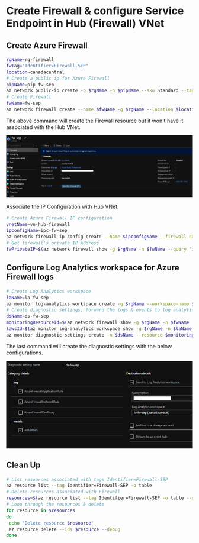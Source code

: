 # Create Firewall & configure Service Endpoint in Hub (Firewall) VNet

## Create Azure Firewall
```bash
rgName=rg-firewall
fwTag="Identifier=Firewall-SEP"
location=canadacentral
# Create a public ip for Azure Firewall
pipName=pip-fw-sep
az network public-ip create -g $rgName -n $pipName --sku Standard --tags $fwTag --allocation-method Static --verbose
# Create Firewall
fwName=fw-sep
az network firewall create --name $fwName -g $rgName --location $location --tags $fwTag --verbose
```
The above command will create the Firewall resource but it won't have it associated with the Hub VNet.

![Alt text](/images/fw-without-ipconfig.png)

Associate the IP Configuration with Hub VNet.
```bash
# Create Azure Firewall IP configuration
vnetName=vn-hub-firewall
ipconfigName=ipc-fw-sep
az network firewall ip-config create --name $ipconfigName --firewall-name $fwName --public-ip-address $pipName --vnet-name $vnetName -g $rgName --debug
# Get firewall's private IP Address
fwPrivateIP=$(az network firewall show -g $rgName -n $fwName --query "ipConfigurations[0].privateIpAddress" -o tsv)
```

## Configure Log Analytics workspace for Azure Firewall logs
```bash
# Create Log Analytics workspace
laName=la-fw-sep
az monitor log-analytics workspace create -g $rgName --workspace-name $laName --location $location --tags $fwTag --verbose
# Create diagnostic settings, forward the logs & events to log analytics workspace 
dsName=ds-fw-sep
monitoringResourceId=$(az network firewall show -g $rgName -n $fwName | jq -r ".id")
lawsId=$(az monitor log-analytics workspace show -g $rgName -n $laName | jq -r ".id")
az monitor diagnostic-settings create -n $dsName --resource $monitoringResourceId --workspace $lawsId --logs '[{"category":"AzureFirewallApplicationRule","Enabled":true}, {"category":"AzureFirewallNetworkRule","Enabled":true}]' --metrics '[{"category": "AllMetrics","Enabled": true}]' --verbose
``` 
The last command will create the diagnostic settings with the below configurations.

![Alt text](/images/diagnostics-firewall.png)

## Clean Up
```bash
# List resources associated with tags Identifier=Firewall-SEP
az resource list --tag Identifier=Firewall-SEP -o table
# Delete resources associated with Firewall
resources=$(az resource list --tag Identifier=Firewall-SEP -o table --query "[].id" -o tsv)
# Loop through the resources & delete
for resource in $resources
do
 echo "Delete resource $resource"
 az resource delete --ids $resource --debug
done
```

